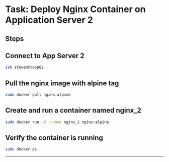 # Task: Deploy Nginx Container on Application Server 2

## Steps

## Connect to App Server 2  
```bash
ssh steve@stapp02
```
## Pull the nginx image with alpine tag

```bash
sudo docker pull nginx:alpine
```
## Create and run a container named nginx_2

```bash
sudo docker run -d --name nginx_2 nginx:alpine
```
## Verify the container is running

```bash
sudo docker ps
```
---
